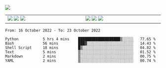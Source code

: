 ![](https://komarev.com/ghpvc/?username=tfwang96&color=dc143c)
<!-- ![Anurag's github stats](https://github-readme-stats.vercel.app/api?username=tfwang96&count_private=true&show_icons=true&bg_color=ffffff,a9a9a9,ff0000&text_color=ffffff&title_color=ffffff&icon_color=ffffff) -->


<table cellspacing="0" cellpadding="0" style="border-collapse: collapse; border: none;">
  <tbody>
  <tr style="border: none;">
    <td width="500px" style="border: none; vertical-align: top;">
      <img src="https://github.com/tfwang96/tfwang96/blob/main/header.svg">
      <img src="https://github.com/tfwang96/tfwang96/blob/main/repositories.svg">
<!--       <img src="https://github.com/tfwang96/tfwang96/blob/main/posts.svg"> -->
      <img src="https://github.com/tfwang96/tfwang96/blob/main/languages.svg">
<!--       <img src="https://github.com/tfwang96/tfwang96/blob/main/topics.svg"> -->
    </td>
    <td width="500px" style="border: none; vertical-align: top;">
       <img src="https://github.com/tfwang96/tfwang96/blob/main/followup.svg">
      <img src="https://github.com/tfwang96/tfwang96/blob/main/reactions.svg">
      <img src="https://github.com/tfwang96/tfwang96/blob/main/activity-community.svg">
<!--       <img src="https://github.com/tfwang96/tfwang96/blob/main/stackoverflow.svg"> -->
<!--       <img src="https://github.com/tfwang96/tfwang96/blob/main/achievements.svg"> -->
    </td>
  </tr>
  </tbody>
</table>

<!--START_SECTION:waka-->

```text
From: 16 October 2022 - To: 23 October 2022

Python           5 hrs 4 mins    ███████████████████▒░░░░░   77.65 %
Bash             56 mins         ███▓░░░░░░░░░░░░░░░░░░░░░   14.43 %
Shell Script     18 mins         █▒░░░░░░░░░░░░░░░░░░░░░░░   04.82 %
Text             5 mins          ▒░░░░░░░░░░░░░░░░░░░░░░░░   01.52 %
Markdown         2 mins          ▒░░░░░░░░░░░░░░░░░░░░░░░░   00.75 %
YAML             2 mins          ▒░░░░░░░░░░░░░░░░░░░░░░░░   00.74 %
```

<!--END_SECTION:waka-->
